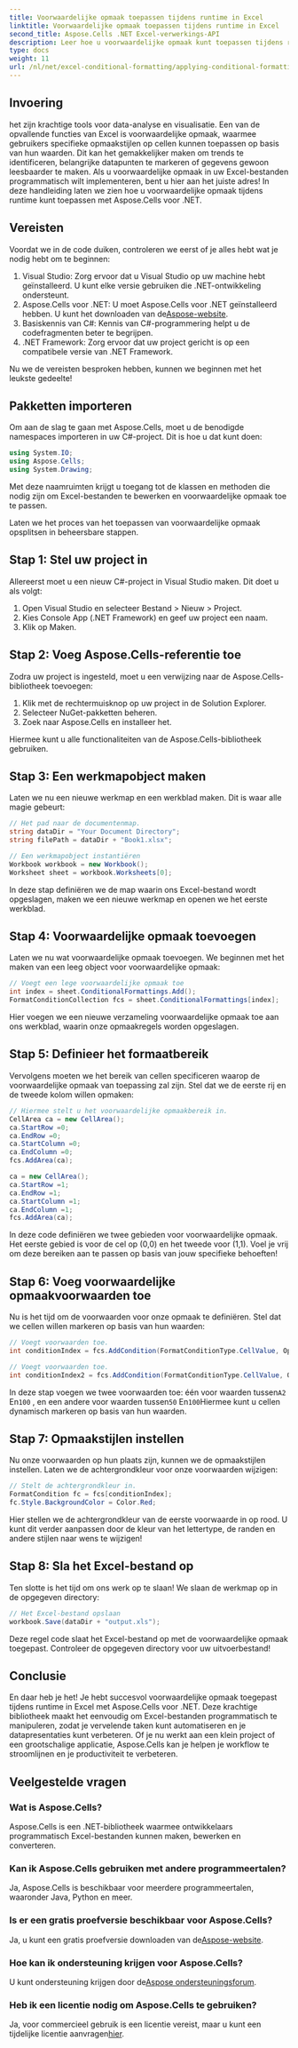 ```yaml
---
title: Voorwaardelijke opmaak toepassen tijdens runtime in Excel
linktitle: Voorwaardelijke opmaak toepassen tijdens runtime in Excel
second_title: Aspose.Cells .NET Excel-verwerkings-API
description: Leer hoe u voorwaardelijke opmaak kunt toepassen tijdens runtime in Excel met Aspose.Cells voor .NET in deze uitgebreide, stapsgewijze handleiding.
type: docs
weight: 11
url: /nl/net/excel-conditional-formatting/applying-conditional-formatting-at-runtime/
---
```

## Invoering

het zijn krachtige tools voor data-analyse en visualisatie. Een van de opvallende functies van Excel is voorwaardelijke opmaak, waarmee gebruikers specifieke opmaakstijlen op cellen kunnen toepassen op basis van hun waarden. Dit kan het gemakkelijker maken om trends te identificeren, belangrijke datapunten te markeren of gegevens gewoon leesbaarder te maken. Als u voorwaardelijke opmaak in uw Excel-bestanden programmatisch wilt implementeren, bent u hier aan het juiste adres! In deze handleiding laten we zien hoe u voorwaardelijke opmaak tijdens runtime kunt toepassen met Aspose.Cells voor .NET.

## Vereisten
Voordat we in de code duiken, controleren we eerst of je alles hebt wat je nodig hebt om te beginnen:

1. Visual Studio: Zorg ervoor dat u Visual Studio op uw machine hebt geïnstalleerd. U kunt elke versie gebruiken die .NET-ontwikkeling ondersteunt.
2.  Aspose.Cells voor .NET: U moet Aspose.Cells voor .NET geïnstalleerd hebben. U kunt het downloaden van de[Aspose-website](https://releases.aspose.com/cells/net/).
3. Basiskennis van C#: Kennis van C#-programmering helpt u de codefragmenten beter te begrijpen.
4. .NET Framework: Zorg ervoor dat uw project gericht is op een compatibele versie van .NET Framework.

Nu we de vereisten besproken hebben, kunnen we beginnen met het leukste gedeelte!

## Pakketten importeren
Om aan de slag te gaan met Aspose.Cells, moet u de benodigde namespaces importeren in uw C#-project. Dit is hoe u dat kunt doen:

```csharp
using System.IO;
using Aspose.Cells;
using System.Drawing;
```

Met deze naamruimten krijgt u toegang tot de klassen en methoden die nodig zijn om Excel-bestanden te bewerken en voorwaardelijke opmaak toe te passen.

Laten we het proces van het toepassen van voorwaardelijke opmaak opsplitsen in beheersbare stappen.

## Stap 1: Stel uw project in
Allereerst moet u een nieuw C#-project in Visual Studio maken. Dit doet u als volgt:

1. Open Visual Studio en selecteer Bestand > Nieuw > Project.
2. Kies Console App (.NET Framework) en geef uw project een naam.
3. Klik op Maken.

## Stap 2: Voeg Aspose.Cells-referentie toe
Zodra uw project is ingesteld, moet u een verwijzing naar de Aspose.Cells-bibliotheek toevoegen:

1. Klik met de rechtermuisknop op uw project in de Solution Explorer.
2. Selecteer NuGet-pakketten beheren.
3. Zoek naar Aspose.Cells en installeer het.

Hiermee kunt u alle functionaliteiten van de Aspose.Cells-bibliotheek gebruiken.

## Stap 3: Een werkmapobject maken
Laten we nu een nieuwe werkmap en een werkblad maken. Dit is waar alle magie gebeurt:

```csharp
// Het pad naar de documentenmap.
string dataDir = "Your Document Directory";
string filePath = dataDir + "Book1.xlsx";

// Een werkmapobject instantiëren
Workbook workbook = new Workbook();
Worksheet sheet = workbook.Worksheets[0];
```

In deze stap definiëren we de map waarin ons Excel-bestand wordt opgeslagen, maken we een nieuwe werkmap en openen we het eerste werkblad.

## Stap 4: Voorwaardelijke opmaak toevoegen
Laten we nu wat voorwaardelijke opmaak toevoegen. We beginnen met het maken van een leeg object voor voorwaardelijke opmaak:

```csharp
// Voegt een lege voorwaardelijke opmaak toe
int index = sheet.ConditionalFormattings.Add();
FormatConditionCollection fcs = sheet.ConditionalFormattings[index];
```

Hier voegen we een nieuwe verzameling voorwaardelijke opmaak toe aan ons werkblad, waarin onze opmaakregels worden opgeslagen.

## Stap 5: Definieer het formaatbereik
Vervolgens moeten we het bereik van cellen specificeren waarop de voorwaardelijke opmaak van toepassing zal zijn. Stel dat we de eerste rij en de tweede kolom willen opmaken:

```csharp
// Hiermee stelt u het voorwaardelijke opmaakbereik in.
CellArea ca = new CellArea();
ca.StartRow =0;
ca.EndRow =0;
ca.StartColumn =0;
ca.EndColumn =0;
fcs.AddArea(ca);

ca = new CellArea();
ca.StartRow =1;
ca.EndRow =1;
ca.StartColumn =1;
ca.EndColumn =1;
fcs.AddArea(ca);
```

In deze code definiëren we twee gebieden voor voorwaardelijke opmaak. Het eerste gebied is voor de cel op (0,0) en het tweede voor (1,1). Voel je vrij om deze bereiken aan te passen op basis van jouw specifieke behoeften!

## Stap 6: Voeg voorwaardelijke opmaakvoorwaarden toe
Nu is het tijd om de voorwaarden voor onze opmaak te definiëren. Stel dat we cellen willen markeren op basis van hun waarden:

```csharp
// Voegt voorwaarden toe.
int conditionIndex = fcs.AddCondition(FormatConditionType.CellValue, OperatorType.Between, "=A2", "100");

// Voegt voorwaarden toe.
int conditionIndex2 = fcs.AddCondition(FormatConditionType.CellValue, OperatorType.Between, "50", "100");
```

 In deze stap voegen we twee voorwaarden toe: één voor waarden tussen`A2` En`100` , en een andere voor waarden tussen`50` En`100`Hiermee kunt u cellen dynamisch markeren op basis van hun waarden.

## Stap 7: Opmaakstijlen instellen
Nu onze voorwaarden op hun plaats zijn, kunnen we de opmaakstijlen instellen. Laten we de achtergrondkleur voor onze voorwaarden wijzigen:

```csharp
// Stelt de achtergrondkleur in.
FormatCondition fc = fcs[conditionIndex];
fc.Style.BackgroundColor = Color.Red;
```

Hier stellen we de achtergrondkleur van de eerste voorwaarde in op rood. U kunt dit verder aanpassen door de kleur van het lettertype, de randen en andere stijlen naar wens te wijzigen!

## Stap 8: Sla het Excel-bestand op
Ten slotte is het tijd om ons werk op te slaan! We slaan de werkmap op in de opgegeven directory:

```csharp
// Het Excel-bestand opslaan
workbook.Save(dataDir + "output.xls");
```

Deze regel code slaat het Excel-bestand op met de voorwaardelijke opmaak toegepast. Controleer de opgegeven directory voor uw uitvoerbestand!

## Conclusie
En daar heb je het! Je hebt succesvol voorwaardelijke opmaak toegepast tijdens runtime in Excel met Aspose.Cells voor .NET. Deze krachtige bibliotheek maakt het eenvoudig om Excel-bestanden programmatisch te manipuleren, zodat je vervelende taken kunt automatiseren en je datapresentaties kunt verbeteren. Of je nu werkt aan een klein project of een grootschalige applicatie, Aspose.Cells kan je helpen je workflow te stroomlijnen en je productiviteit te verbeteren.

## Veelgestelde vragen

### Wat is Aspose.Cells?
Aspose.Cells is een .NET-bibliotheek waarmee ontwikkelaars programmatisch Excel-bestanden kunnen maken, bewerken en converteren.

### Kan ik Aspose.Cells gebruiken met andere programmeertalen?
Ja, Aspose.Cells is beschikbaar voor meerdere programmeertalen, waaronder Java, Python en meer.

### Is er een gratis proefversie beschikbaar voor Aspose.Cells?
 Ja, u kunt een gratis proefversie downloaden van de[Aspose-website](https://releases.aspose.com/).

### Hoe kan ik ondersteuning krijgen voor Aspose.Cells?
 U kunt ondersteuning krijgen door de[Aspose ondersteuningsforum](https://forum.aspose.com/c/cells/9).

### Heb ik een licentie nodig om Aspose.Cells te gebruiken?
 Ja, voor commercieel gebruik is een licentie vereist, maar u kunt een tijdelijke licentie aanvragen[hier](https://purchase.aspose.com/temporary-license/).
